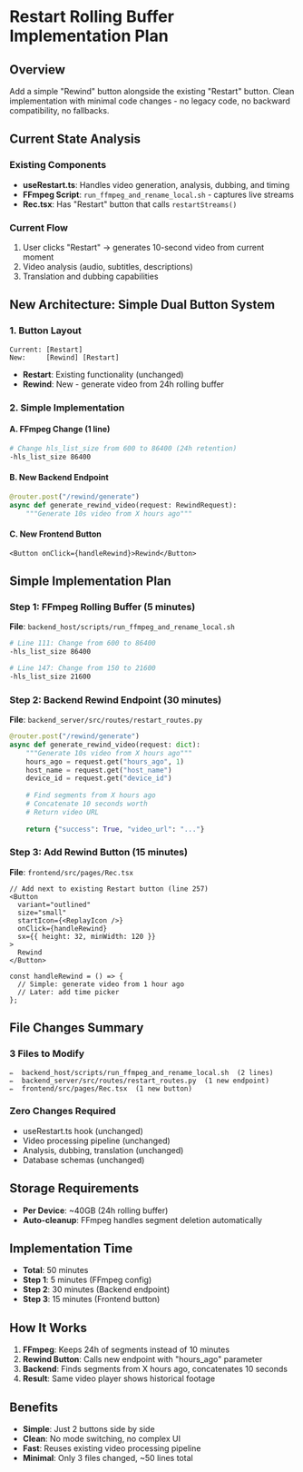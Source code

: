 # Restart Rolling Buffer Implementation Plan

## Overview
Add a simple "Rewind" button alongside the existing "Restart" button. Clean implementation with minimal code changes - no legacy code, no backward compatibility, no fallbacks.

## Current State Analysis

### Existing Components
- **useRestart.ts**: Handles video generation, analysis, dubbing, and timing
- **FFmpeg Script**: `run_ffmpeg_and_rename_local.sh` - captures live streams  
- **Rec.tsx**: Has "Restart" button that calls `restartStreams()`

### Current Flow
1. User clicks "Restart" → generates 10-second video from current moment
2. Video analysis (audio, subtitles, descriptions)
3. Translation and dubbing capabilities

## New Architecture: Simple Dual Button System

### 1. Button Layout
```
Current: [Restart]
New:     [Rewind] [Restart]
```

- **Restart**: Existing functionality (unchanged)
- **Rewind**: New - generate video from 24h rolling buffer

### 2. Simple Implementation

#### A. FFmpeg Change (1 line)
```bash
# Change hls_list_size from 600 to 86400 (24h retention)
-hls_list_size 86400
```

#### B. New Backend Endpoint
```python
@router.post("/rewind/generate")
async def generate_rewind_video(request: RewindRequest):
    """Generate 10s video from X hours ago"""
```

#### C. New Frontend Button
```tsx
<Button onClick={handleRewind}>Rewind</Button>
```

## Simple Implementation Plan

### Step 1: FFmpeg Rolling Buffer (5 minutes)
**File**: `backend_host/scripts/run_ffmpeg_and_rename_local.sh`

```bash
# Line 111: Change from 600 to 86400
-hls_list_size 86400

# Line 147: Change from 150 to 21600  
-hls_list_size 21600
```

### Step 2: Backend Rewind Endpoint (30 minutes)
**File**: `backend_server/src/routes/restart_routes.py`

```python
@router.post("/rewind/generate")
async def generate_rewind_video(request: dict):
    """Generate 10s video from X hours ago"""
    hours_ago = request.get("hours_ago", 1)
    host_name = request.get("host_name")
    device_id = request.get("device_id")
    
    # Find segments from X hours ago
    # Concatenate 10 seconds worth
    # Return video URL
    
    return {"success": True, "video_url": "..."}
```

### Step 3: Add Rewind Button (15 minutes)
**File**: `frontend/src/pages/Rec.tsx`

```tsx
// Add next to existing Restart button (line 257)
<Button
  variant="outlined" 
  size="small"
  startIcon={<ReplayIcon />}
  onClick={handleRewind}
  sx={{ height: 32, minWidth: 120 }}
>
  Rewind
</Button>

const handleRewind = () => {
  // Simple: generate video from 1 hour ago
  // Later: add time picker
};
```

## File Changes Summary

### 3 Files to Modify
```
✏️  backend_host/scripts/run_ffmpeg_and_rename_local.sh  (2 lines)
✏️  backend_server/src/routes/restart_routes.py  (1 new endpoint)  
✏️  frontend/src/pages/Rec.tsx  (1 new button)
```

### Zero Changes Required
- useRestart.ts hook (unchanged)
- Video processing pipeline (unchanged)
- Analysis, dubbing, translation (unchanged)
- Database schemas (unchanged)

## Storage Requirements
- **Per Device**: ~40GB (24h rolling buffer)
- **Auto-cleanup**: FFmpeg handles segment deletion automatically

## Implementation Time
- **Total**: 50 minutes
- **Step 1**: 5 minutes (FFmpeg config)
- **Step 2**: 30 minutes (Backend endpoint)
- **Step 3**: 15 minutes (Frontend button)

## How It Works
1. **FFmpeg**: Keeps 24h of segments instead of 10 minutes
2. **Rewind Button**: Calls new endpoint with "hours_ago" parameter
3. **Backend**: Finds segments from X hours ago, concatenates 10 seconds
4. **Result**: Same video player shows historical footage

## Benefits
- **Simple**: Just 2 buttons side by side
- **Clean**: No mode switching, no complex UI
- **Fast**: Reuses existing video processing pipeline
- **Minimal**: Only 3 files changed, ~50 lines total
